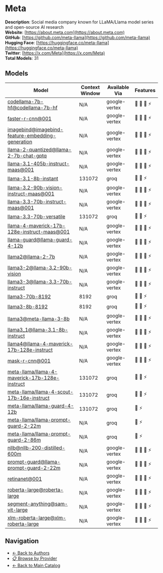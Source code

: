 # Meta

**Description**: Social media company known for LLaMA/Llama model series and open-source AI research  
**Website**: [https://about.meta.com](https://about.meta.com)  
**GitHub**: [https://github.com/meta-llama](https://github.com/meta-llama)  
**Hugging Face**: [https://huggingface.co/meta-llama](https://huggingface.co/meta-llama)  
**Twitter**: [https://x.com/Meta](https://x.com/Meta)  
**Total Models**: 31

## Models

| Model | Context Window | Available Via | Features |
|-------|----------------|---------------|----------|
| [codellama-7b-hf@codellama-7b-hf](./models/codellama-7b-hf@codellama-7b-hf.md) | N/A | google-vertex | <span title="Text Processing">📝</span> <span title="Tool Calling">🔧</span> <span title="Advanced Reasoning">🧠</span> <span title="Response Streaming">⚡</span> |
| [faster-r-cnn@001](./models/faster-r-cnn@001.md) | N/A | google-vertex | <span title="Text Processing">📝</span> <span title="Tool Calling">🔧</span> <span title="Advanced Reasoning">🧠</span> <span title="Response Streaming">⚡</span> |
| [imagebind@imagebind-feature-embedding-generation](./models/imagebind@imagebind-feature-embedding-generation.md) | N/A | google-vertex | <span title="Text Processing">📝</span> <span title="Tool Calling">🔧</span> <span title="Advanced Reasoning">🧠</span> <span title="Response Streaming">⚡</span> |
| [llama-2-quantized@llama-2-7b-chat-gptq](./models/llama-2-quantized@llama-2-7b-chat-gptq.md) | N/A | google-vertex | <span title="Text Processing">📝</span> <span title="Tool Calling">🔧</span> <span title="Advanced Reasoning">🧠</span> <span title="Response Streaming">⚡</span> |
| [llama-3.1-405b-instruct-maas@001](./models/llama-3.1-405b-instruct-maas@001.md) | N/A | google-vertex | <span title="Text Processing">📝</span> <span title="Tool Calling">🔧</span> <span title="Advanced Reasoning">🧠</span> <span title="Response Streaming">⚡</span> |
| [llama-3.1-8b-instant](./models/llama-3.1-8b-instant.md) | 131072 | groq | <span title="Text Processing">📝</span> <span title="Tool Calling">🔧</span> <span title="Response Streaming">⚡</span> |
| [llama-3.2-90b-vision-instruct-maas@001](./models/llama-3.2-90b-vision-instruct-maas@001.md) | N/A | google-vertex | <span title="Text Processing">📝</span> <span title="Tool Calling">🔧</span> <span title="Advanced Reasoning">🧠</span> <span title="Response Streaming">⚡</span> |
| [llama-3.3-70b-instruct-maas@001](./models/llama-3.3-70b-instruct-maas@001.md) | N/A | google-vertex | <span title="Text Processing">📝</span> <span title="Tool Calling">🔧</span> <span title="Advanced Reasoning">🧠</span> <span title="Response Streaming">⚡</span> |
| [llama-3.3-70b-versatile](./models/llama-3.3-70b-versatile.md) | 131072 | groq | <span title="Text Processing">📝</span> <span title="Tool Calling">🔧</span> <span title="Response Streaming">⚡</span> |
| [llama-4-maverick-17b-128e-instruct-maas@001](./models/llama-4-maverick-17b-128e-instruct-maas@001.md) | N/A | google-vertex | <span title="Text Processing">📝</span> <span title="Tool Calling">🔧</span> <span title="Advanced Reasoning">🧠</span> <span title="Response Streaming">⚡</span> |
| [llama-guard@llama-guard-4-12b](./models/llama-guard@llama-guard-4-12b.md) | N/A | google-vertex | <span title="Text Processing">📝</span> <span title="Tool Calling">🔧</span> <span title="Advanced Reasoning">🧠</span> <span title="Response Streaming">⚡</span> |
| [llama2@llama-2-7b](./models/llama2@llama-2-7b.md) | N/A | google-vertex | <span title="Text Processing">📝</span> <span title="Tool Calling">🔧</span> <span title="Advanced Reasoning">🧠</span> <span title="Response Streaming">⚡</span> |
| [llama3-2@llama-3.2-90b-vision](./models/llama3-2@llama-3.2-90b-vision.md) | N/A | google-vertex | <span title="Text Processing">📝</span> <span title="Tool Calling">🔧</span> <span title="Advanced Reasoning">🧠</span> <span title="Response Streaming">⚡</span> |
| [llama3-3@llama-3.3-70b-instruct](./models/llama3-3@llama-3.3-70b-instruct.md) | N/A | google-vertex | <span title="Text Processing">📝</span> <span title="Tool Calling">🔧</span> <span title="Advanced Reasoning">🧠</span> <span title="Response Streaming">⚡</span> |
| [llama3-70b-8192](./models/llama3-70b-8192.md) | 8192 | groq | <span title="Text Processing">📝</span> <span title="Tool Calling">🔧</span> <span title="Response Streaming">⚡</span> |
| [llama3-8b-8192](./models/llama3-8b-8192.md) | 8192 | groq | <span title="Text Processing">📝</span> <span title="Tool Calling">🔧</span> <span title="Response Streaming">⚡</span> |
| [llama3@meta-llama-3-8b](./models/llama3@meta-llama-3-8b.md) | N/A | google-vertex | <span title="Text Processing">📝</span> <span title="Tool Calling">🔧</span> <span title="Advanced Reasoning">🧠</span> <span title="Response Streaming">⚡</span> |
| [llama3_1@llama-3.1-8b-instruct](./models/llama3_1@llama-3.1-8b-instruct.md) | N/A | google-vertex | <span title="Text Processing">📝</span> <span title="Tool Calling">🔧</span> <span title="Advanced Reasoning">🧠</span> <span title="Response Streaming">⚡</span> |
| [llama4@llama-4-maverick-17b-128e-instruct](./models/llama4@llama-4-maverick-17b-128e-instruct.md) | N/A | google-vertex | <span title="Text Processing">📝</span> <span title="Tool Calling">🔧</span> <span title="Advanced Reasoning">🧠</span> <span title="Response Streaming">⚡</span> |
| [mask-r-cnn@001](./models/mask-r-cnn@001.md) | N/A | google-vertex | <span title="Text Processing">📝</span> <span title="Tool Calling">🔧</span> <span title="Advanced Reasoning">🧠</span> <span title="Response Streaming">⚡</span> |
| [meta-llama/llama-4-maverick-17b-128e-instruct](./models/meta-llama/llama-4-maverick-17b-128e-instruct.md) | 131072 | groq | <span title="Text Processing">📝</span> <span title="Tool Calling">🔧</span> <span title="Response Streaming">⚡</span> |
| [meta-llama/llama-4-scout-17b-16e-instruct](./models/meta-llama/llama-4-scout-17b-16e-instruct.md) | 131072 | groq | <span title="Text Processing">📝</span> <span title="Tool Calling">🔧</span> <span title="Response Streaming">⚡</span> |
| [meta-llama/llama-guard-4-12b](./models/meta-llama/llama-guard-4-12b.md) | 131072 | groq | <span title="Text Processing">📝</span> <span title="Response Streaming">⚡</span> |
| [meta-llama/llama-prompt-guard-2-22m](./models/meta-llama/llama-prompt-guard-2-22m.md) | N/A | groq | <span title="Text Processing">📝</span> <span title="Response Streaming">⚡</span> |
| [meta-llama/llama-prompt-guard-2-86m](./models/meta-llama/llama-prompt-guard-2-86m.md) | N/A | groq | <span title="Text Processing">📝</span> <span title="Response Streaming">⚡</span> |
| [nllb@nllb-200-distilled-600m](./models/nllb@nllb-200-distilled-600m.md) | N/A | google-vertex | <span title="Text Processing">📝</span> <span title="Tool Calling">🔧</span> <span title="Advanced Reasoning">🧠</span> <span title="Response Streaming">⚡</span> |
| [prompt-guard@llama-prompt-guard-2-22m](./models/prompt-guard@llama-prompt-guard-2-22m.md) | N/A | google-vertex | <span title="Text Processing">📝</span> <span title="Tool Calling">🔧</span> <span title="Advanced Reasoning">🧠</span> <span title="Response Streaming">⚡</span> |
| [retinanet@001](./models/retinanet@001.md) | N/A | google-vertex | <span title="Text Processing">📝</span> <span title="Tool Calling">🔧</span> <span title="Advanced Reasoning">🧠</span> <span title="Response Streaming">⚡</span> |
| [roberta-large@roberta-large](./models/roberta-large@roberta-large.md) | N/A | google-vertex | <span title="Text Processing">📝</span> <span title="Tool Calling">🔧</span> <span title="Advanced Reasoning">🧠</span> <span title="Response Streaming">⚡</span> |
| [segment-anything@sam-vit-large](./models/segment-anything@sam-vit-large.md) | N/A | google-vertex | <span title="Text Processing">📝</span> <span title="Tool Calling">🔧</span> <span title="Advanced Reasoning">🧠</span> <span title="Response Streaming">⚡</span> |
| [xlm-roberta-large@xlm-roberta-large](./models/xlm-roberta-large@xlm-roberta-large.md) | N/A | google-vertex | <span title="Text Processing">📝</span> <span title="Tool Calling">🔧</span> <span title="Advanced Reasoning">🧠</span> <span title="Response Streaming">⚡</span> |

## Navigation

- [← Back to Authors](../README.md)
- [📋 Browse by Provider](../../providers/README.md)
- [← Back to Main Catalog](../../README.md)
